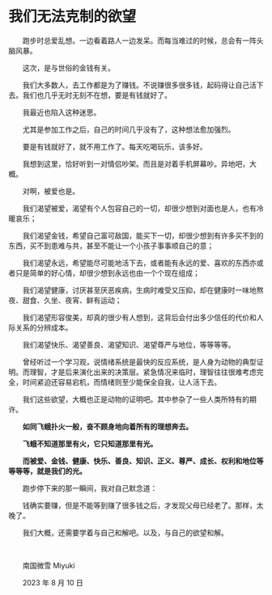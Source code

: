 # 我们无法克制的欲望

　　跑步时总爱乱想。一边看着路人一边发呆。而每当难过的时候，总会有一阵头脑风暴。

　　这次，是与世俗的金钱有关。

　　我们大多数人，去工作都是为了赚钱。不说赚很多很多钱，起码得让自己活下去。我们也几乎无时无刻不在想，要是有钱就好了。

　　我最近也陷入这种迷思。

　　尤其是参加工作之后，自己的时间几乎没有了，这种想法愈加强烈。

　　要是有钱就好了，就不用工作了。每天吃喝玩乐，该多好。

　　我想到这里，恰好听到一对情侣吵架。而且是对着手机屏幕吵。异地吧，大概。

　　对啊，被爱也是。

　　我们渴望被爱，渴望有个人包容自己的一切，却很少想到对面也是人，也有冷暖哀乐；

　　我们渴望金钱，希望自己富可敌国，能买下一切，却很少想到有许多买不到的东西，买不到患难与共，甚至不能让一个小孩子事事顺自己的意；

　　我们渴望永远，希望能尽可能地活下去，或者能有永远的爱、喜欢的东西亦或者只是简单的好心情，却很少想到永远也由一个个现在组成；

　　我们渴望健康，讨厌甚至厌恶疾病，生病时难受又压抑，却在健康时一味地熬夜、甜食、久坐、夜宵、鲜有运动；

　　我们渴望形容俊美，却真的很少有人想到，这背后会付出多少信任的代价和人际关系的分辨成本。

　　我们渴望快乐、渴望善良、渴望知识、渴望尊严与地位，等等等等。

　　曾经听过一个学习观，说情绪系统是最快的反应系统，是人身为动物的典型证明。而理智，才是后来演化出来的决策层。紧急情况来临时，理智往往很难考虑完全，时间紧迫还容易宕机，而情绪则至少能保全自我，让人活下去。

　　我们这些欲望，大概也正是动物的证明吧。其中参杂了一些人类所特有的期许。

　　**如同飞蛾扑火一般，奋不顾身地向着所有的理想奔去。**

　　**飞蛾不知道那里有火，它只知道那里有光。**

　　**而被爱、金钱、健康、快乐、善良、知识、正义、尊严、成长、权利和地位等等等等，就是我们的光。**

　　跑步停下来的那一瞬间，我对自己默念道：

　　钱确实要赚，但是不能等到赚了很多钱之后，才发现父母已经老了。那样，太晚了。

　　我们大概，还需要学着与自己和解吧。以及，与自己的欲望和解。

<br />

　　南国微雪 Miyuki

　　2023 年 8 月 10 日
